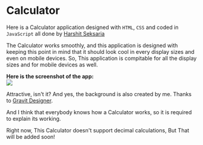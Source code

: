 # Calculator
Here is a Calculator application designed with `HTML`, `CSS` and coded in `JavaScript` all done by [Harshit Seksaria](https://github.com/HarshitSeksaria)

The Calculator works smoothly, and this application is designed with keeping this point in mind that it should look cool in every display sizes and even on mobile devices.
So, This application is compitable for all the display sizes and for mobile devices as well.

**Here is the screenshot of the app:**  
![](https://i.stack.imgur.com/fUw2W.png)

Attractive, isn't it?
And yes, the background is also created by me. Thanks to [Gravit Designer](https://www.designer.io/).

And I think that everybody knows how a Calculator works, so it is required to explain its working.

Right now, This Calculator doesn't support decimal calculations, But That will be added soon!
